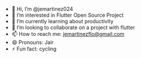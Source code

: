 - 👋 Hi, I’m @jemartinez024
- 👀 I’m interested in Flutter Open Source Project
- 🌱 I’m currently learning about productivity
- 💞️ I’m looking to collaborate on a project with flutter
- 📫 How to reach me: jemartinezflo@gmail.com
- 😄 Pronouns: Jair
- ⚡ Fun fact: cycling

<!---
jemartinez024/jemartinez024 is a ✨ special ✨ repository because its `README.md` (this file) appears on your GitHub profile.
You can click the Preview link to take a look at your changes.
--->
